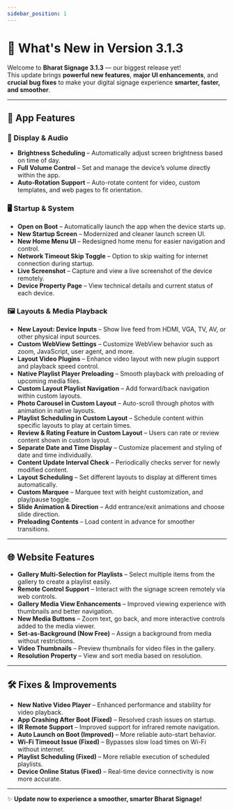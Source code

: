 ```yaml
---
sidebar_position: 1
---
```


# 🚀 What's New in Version 3.1.3

Welcome to **Bharat Signage 3.1.3** — our biggest release yet!  
This update brings **powerful new features**, **major UI enhancements**, and **crucial bug fixes** to make your digital signage experience **smarter, faster, and smoother**.

---

## 🌟 App Features

### 🔆 Display & Audio

- **Brightness Scheduling** – Automatically adjust screen brightness based on time of day.
- **Full Volume Control** – Set and manage the device’s volume directly within the app.
- **Auto-Rotation Support** – Auto-rotate content for video, custom templates, and web pages to fit orientation.

### 🖥️ Startup & System

- **Open on Boot** – Automatically launch the app when the device starts up.
- **New Startup Screen** – Modernized and cleaner launch screen UI.
- **New Home Menu UI** – Redesigned home menu for easier navigation and control.
- **Network Timeout Skip Toggle** – Option to skip waiting for internet connection during startup.
- **Live Screenshot** – Capture and view a live screenshot of the device remotely.
- **Device Property Page** – View technical details and current status of each device.

### 🖼️ Layouts & Media Playback

- **New Layout: Device Inputs** – Show live feed from HDMI, VGA, TV, AV, or other physical input sources.
- **Custom WebView Settings** – Customize WebView behavior such as zoom, JavaScript, user agent, and more.
- **Layout Video Plugins** – Enhance video layout with new plugin support and playback speed control.
- **Native Playlist Player Preloading** – Smooth playback with preloading of upcoming media files.
- **Custom Layout Playlist Navigation** – Add forward/back navigation within custom layouts.
- **Photo Carousel in Custom Layout** – Auto-scroll through photos with animation in native layouts.
- **Playlist Scheduling in Custom Layout** – Schedule content within specific layouts to play at certain times.
- **Review & Rating Feature in Custom Layout** – Users can rate or review content shown in custom layout.
- **Separate Date and Time Display** – Customize placement and styling of date and time individually.
- **Content Update Interval Check** – Periodically checks server for newly modified content.
- **Layout Scheduling** – Set different layouts to display at different times automatically.
- **Custom Marquee** – Marquee text with height customization, and play/pause toggle.
- **Slide Animation & Direction** – Add entrance/exit animations and choose slide direction.
- **Preloading Contents** – Load content in advance for smoother transitions.

---

## 🌐 Website Features

- **Gallery Multi-Selection for Playlists** – Select multiple items from the gallery to create a playlist easily.
- **Remote Control Support** – Interact with the signage screen remotely via web controls.
- **Gallery Media View Enhancements** – Improved viewing experience with thumbnails and better navigation.
- **New Media Buttons** – Zoom text, go back, and more interactive controls added to the media viewer.
- **Set-as-Background (Now Free)** – Assign a background from media without restrictions.
- **Video Thumbnails** – Preview thumbnails for video files in the gallery.
- **Resolution Property** – View and sort media based on resolution.

---

## 🛠️ Fixes & Improvements

- **New Native Video Player** – Enhanced performance and stability for video playback.
- **App Crashing After Boot (Fixed)** – Resolved crash issues on startup.
- **IR Remote Support** – Improved support for infrared remote navigation.
- **Auto Launch on Boot (Improved)** – More reliable auto-start behavior.
- **Wi-Fi Timeout Issue (Fixed)** – Bypasses slow load times on Wi-Fi without internet.
- **Playlist Scheduling (Fixed)** – More reliable execution of scheduled playlists.
- **Device Online Status (Fixed)** – Real-time device connectivity is now more accurate.

---

✨ **Update now to experience a smoother, smarter Bharat Signage!**
